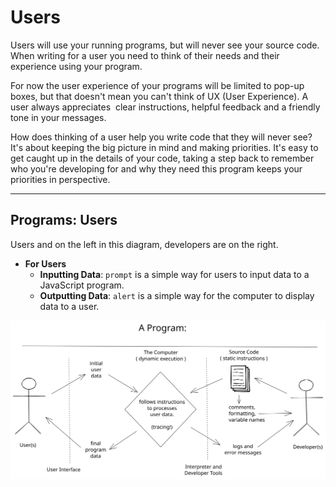 # Users

Users will use your running programs, but will never see your source code. When writing for a user you need to think of their needs and their experience using your program.

For now the user experience of your programs will be limited to pop-up boxes, but that doesn't mean you can't think of UX (User Experience). A user always appreciates  clear instructions, helpful feedback and a friendly tone in your messages.

How does thinking of a user help you write code that they will never see? It's about keeping the big picture in mind and making priorities. It's easy to get caught up in the details of your code, taking a step back to remember who you're developing for and why they need this program keeps your priorities in perspective.

---

## Programs: Users

Users and on the left in this diagram, developers are on the right.

- **For Users**
  - **Inputting Data**: `prompt` is a simple way for users to input data to a JavaScript program.
  - **Outputting Data**: `alert` is a simple way for the computer to display data to a user.

[![program diagram](../.assets/a-program.svg)](https://excalidraw.com/#json=40qMI89WByj9Yhhh94Ghg,4zpL-AmDgpnbyFJWJfNQhg)
